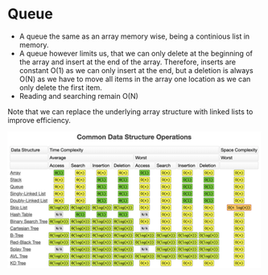 # Queue

* A queue the same as an array memory wise, being a continious list in memory.
* A queue however limits us, that we can only delete at the beginning of the array and insert at the end of the array. Therefore, inserts are constant O(1) as we can only insert at the end, but a deletion is always O(N) as we have to move all items in the array one location as we can only delete the first item.
* Reading and searching remain O(N)

Note that we can replace the underlying array structure with linked lists to improve efficiency.

![big-0-2](../assets/big-o-2.png)